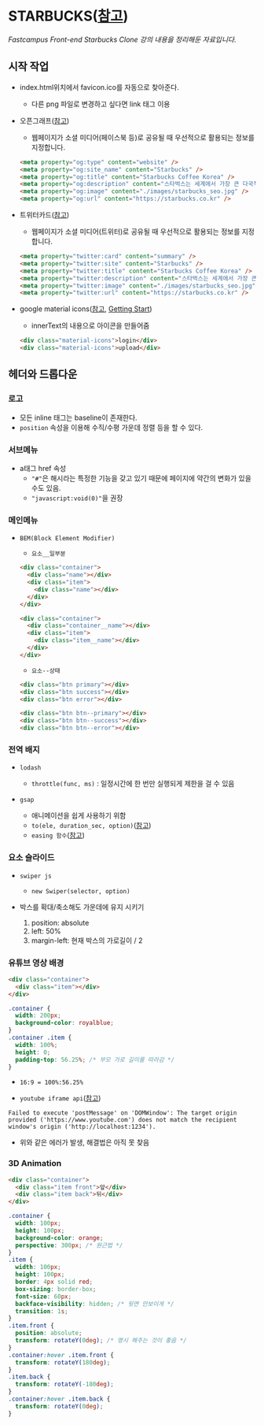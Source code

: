 # STARBUCKS([참고](https://github.com/ParkYoungWoong/starbucks-vanilla-app))

_Fastcampus Front-end Starbucks Clone 강의 내용을 정리해둔 자료입니다._

## 시작 작업

- index.html위치에서 favicon.ico를 자동으로 찾아준다.

  - 다른 png 파일로 변경하고 싶다면 link 태그 이용

- 오픈그래프([참고](https://ogp.me/))

  - 웹페이지가 소셜 미디어(페이스북 등)로 공유될 때 우선적으로 활용되는 정보를 지정합니다.

  ```html
  <meta property="og:type" content="website" />
  <meta property="og:site_name" content="Starbucks" />
  <meta property="og:title" content="Starbucks Coffee Korea" />
  <meta property="og:description" content="스타벅스는 세계에서 가장 큰 다국적 커피 전문점으로, 64개국에서 총 23,187개의 매점을 운영하고 있습니다." />
  <meta property="og:image" content="./images/starbucks_seo.jpg" />
  <meta property="og:url" content="https://starbucks.co.kr" />
  ```

- 트위터카드([참고](https://developer.twitter.com/en/docs/twitter-for-websites/cards/guides/getting-started))

  - 웹페이지가 소셜 미디어(트위터)로 공유될 때 우선적으로 활용되는 정보를 지정합니다.

  ```html
  <meta property="twitter:card" content="summary" />
  <meta property="twitter:site" content="Starbucks" />
  <meta property="twitter:title" content="Starbucks Coffee Korea" />
  <meta property="twitter:description" content="스타벅스는 세계에서 가장 큰 다국적 커피 전문점으로, 64개국에서 총 23,187개의 매점을 운영하고 있습니다." />
  <meta property="twitter:image" content="./images/starbucks_seo.jpg" />
  <meta property="twitter:url" content="https://starbucks.co.kr" />
  ```

- google material icons([참고](https://material.io/resources/icons/?style=baseline), [Getting Start](https://material.io/develop/web/getting-started))
  - innerText의 내용으로 아이콘을 만들어줌
  ```html
  <div class="material-icons">login</div>
  <div class="material-icons">upload</div>
  ```

## 헤더와 드롭다운

### 로고

- 모든 inline 태그는 baseline이 존재한다.
- `position` 속성을 이용해 수직/수평 가운데 정렬 등을 할 수 있다.

### 서브메뉴

- a태그 href 속성
  - `"#"`은 해시라는 특정한 기능을 갖고 있기 때문에 페이지에 약간의 변화가 있을수도 있음.
  - `"javascript:void(0)"`을 권장

### 메인메뉴

- `BEM(Block Element Modifier)`

  - `요소__일부분`

  ```html
  <div class="container">
    <div class="name"></div>
    <div class="item">
      <div class="name"></div>
    </div>
  </div>

  <div class="container">
    <div class="container__name"></div>
    <div class="item">
      <div class="item__name"></div>
    </div>
  </div>
  ```

  - `요소--상태`

  ```html
  <div class="btn primary"></div>
  <div class="btn success"></div>
  <div class="btn error"></div>

  <div class="btn btn--primary"></div>
  <div class="btn btn--success"></div>
  <div class="btn btn--error"></div>
  ```

### 전역 배지

- `lodash`

  - `throttle(func, ms)` : 일정시간에 한 번만 실행되게 제한을 걸 수 있음

- `gsap`
  - 애니메이션을 쉽게 사용하기 위함
  - `to(ele, duration_sec, option)`([참고](<http://greensock.com/docs/v3/GSAP/gsap.to()>))
  - `easing 함수`([참고](https://greensock.com/docs/v2/Easing))

### 요소 슬라이드

- `swiper js`

  - `new Swiper(selector, option)`

- 박스를 확대/축소해도 가운데에 유지 시키기
  1. position: absolute
  1. left: 50%
  1. margin-left: 현재 박스의 가로길이 / 2

### 유튜브 영상 배경

```html
<div class="container">
  <div class="item"></div>
</div>
```

```css
.container {
  width: 200px;
  background-color: royalblue;
}
.container .item {
  width: 100%;
  height: 0;
  padding-top: 56.25%; /* 부모 가로 길이를 따라감 */
}
```

- `16:9 = 100%:56.25%`

- `youtube iframe api`([참고](https://developers.google.com/youtube/iframe_api_reference?hl=ko))

```text
Failed to execute 'postMessage' on 'DOMWindow': The target origin provided ('https://www.youtube.com') does not match the recipient window's origin ('http://localhost:1234').
```

- 위와 같은 에러가 발생, 해결법은 아직 못 찾음

### 3D Animation

```html
<div class="container">
  <div class="item front">앞</div>
  <div class="item back">뒤</div>
</div>
```

```css
.container {
  width: 100px;
  height: 100px;
  background-color: orange;
  perspective: 300px; /* 원근법 */
}
.item {
  width: 100px;
  height: 100px;
  border: 4px solid red;
  box-sizing: border-box;
  font-size: 60px;
  backface-visibility: hidden; /* 뒷면 안보이게 */
  transition: 1s;
}
.item.front {
  position: absolute;
  transform: rotateY(0deg); /* 명시 해주는 것이 좋음 */
}
.container:hover .item.front {
  transform: rotateY(180deg);
}
.item.back {
  transform: rotateY(-180deg);
}
.container:hover .item.back {
  transform: rotateY(0deg);
}
```

